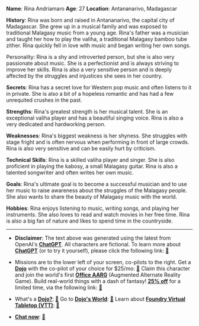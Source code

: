 **Name**: Rina Andriamaro
**Age**: 27
**Location**: Antananarivo, Madagascar

**History**: Rina was born and raised in Antananarivo, the capital city of Madagascar. She grew up in a musical family and was exposed to traditional Malagasy music from a young age. Rina's father was a musician and taught her how to play the valiha, a traditional Malagasy bamboo tube zither. Rina quickly fell in love with music and began writing her own songs.

Personality: Rina is a shy and introverted person, but she is also very passionate about music. She is a perfectionist and is always striving to improve her skills. Rina is also a very sensitive person and is deeply affected by the struggles and injustices she sees in her country.

**Secrets**: Rina has a secret love for Western pop music and often listens to it in private. She is also a bit of a hopeless romantic and has had a few unrequited crushes in the past.

**Strengths**: Rina's greatest strength is her musical talent. She is an exceptional valiha player and has a beautiful singing voice. Rina is also a very dedicated and hardworking person.

**Weaknesses**: Rina's biggest weakness is her shyness. She struggles with stage fright and is often nervous when performing in front of large crowds. Rina is also very sensitive and can be easily hurt by criticism.

**Technical Skills**: Rina is a skilled valiha player and singer. She is also proficient in playing the kabosy, a small Malagasy guitar. Rina is also a talented songwriter and often writes her own music.

**Goals**: Rina's ultimate goal is to become a successful musician and to use her music to raise awareness about the struggles of the Malagasy people. She also wants to share the beauty of Malagasy music with the world.

**Hobbies**: Rina enjoys listening to music, writing songs, and playing her instruments. She also loves to read and watch movies in her free time. Rina is also a big fan of nature and likes to spend time in the countryside.
 

---
* **Disclaimer**: The text above was generated using the latest from OpenAI's [**ChatGPT**](https://openai.com/blog/chatgpt/).  All characters are fictional.  To learn more about [**ChatGPT**](https://openai.com/blog/chatgpt/) (or to try it yourself), please click the following link: [:closed_book:](https://openai.com/blog/chatgpt/)

* Missions are to the lower left of your screen, co-pilots to the right. Get a [**Dojo**](https://workmates.live/marketplace) with the co-pilot of your choice for $25/mo: [:green_book:](https://workmates.live/marketplace) Claim this character and join the world's first [**Office AARG**](https://dojos.world) (Augmented Alternate Reality Game). Build real-world things with a dash of fantasy! [**25% off**](https://blog.workmates.live/deal-on-a-dojo) for a limited time, via the following link: [:green_book:](https://blog.workmates.live/deal-on-a-dojo) 

* What's a [**Dojo?**](https://workdojos.com): [:blue_book:](https://workdojos.com)  Go to [**Dojo's World**](https://dojos.world): [:blue_book:](https://dojos.world)  Learn about [**Foundry Virtual Tabletop (VTT)**](https://foundryvtt.com): [:closed_book:](https://foundryvtt.com/)

* [**Chat now**](https://chat.workmates.live/channel/support): [:ledger:](https://chat.workmates.live/channel/support)